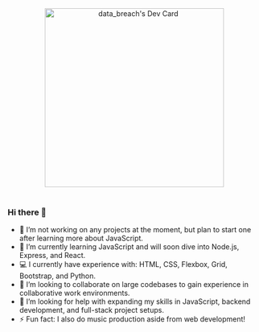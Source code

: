 <div align="center">
    <a href="https://app.daily.dev/databreach82">
        <img src="https://api.daily.dev/devcards/v2/Ce2QPNpttas1xjmWUqzVc.png?type=default&r=s5t" width="356" alt="data_breach's Dev Card"/>
    </a>
</div>
<br>

### Hi there 👋

- 🔭 I’m not working on any projects at the moment, but plan to start one after learning more about JavaScript.
- 🌱 I’m currently learning JavaScript and will soon dive into Node.js, Express, and React.
- 💻 I currently have experience with: HTML, CSS, Flexbox, Grid, Bootstrap, and Python.
- 👯 I’m looking to collaborate on large codebases to gain experience in collaborative work environments.
- 🤔 I’m looking for help with expanding my skills in JavaScript, backend development, and full-stack project setups.
- ⚡ Fun fact: I also do music production aside from web development!

